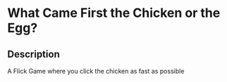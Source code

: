 # What Came First the Chicken or the Egg?

## Description

A Flick Game where you click the chicken as fast as possible

